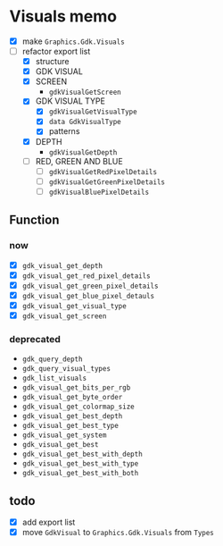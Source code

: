 Visuals memo
============

* [x] make `Graphics.Gdk.Visuals`
* [ ] refactor export list
	+ [x] structure
	+ [x] GDK VISUAL
	+ [x] SCREEN
		- `gdkVisualGetScreen`
	+ [x] GDK VISUAL TYPE
		- [x] `gdkVisualGetVisualType`
		- [x] `data GdkVisualType`
		- [x] patterns
	+ [x] DEPTH
		- `gdkVisualGetDepth`
	+ [ ] RED, GREEN AND BLUE
		- [ ] `gdkVisualGetRedPixelDetails`
		- [ ] `gdkVisualGetGreenPixelDetails`
		- [ ] `gdkVisualBluePixelDetails`

Function
--------

### now

* [x] `gdk_visual_get_depth`
* [x] `gdk_visual_get_red_pixel_details`
* [x] `gdk_visual_get_green_pixel_details`
* [x] `gdk_visual_get_blue_pixel_detauls`
* [x] `gdk_visual_get_visual_type`
* [x] `gdk_visual_get_screen`

### deprecated

* `gdk_query_depth`
* `gdk_query_visual_types`
* `gdk_list_visuals`
* `gdk_visual_get_bits_per_rgb`
* `gdk_visual_get_byte_order`
* `gdk_visual_get_colormap_size`
* `gdk_visual_get_best_depth`
* `gdk_visual_get_best_type`
* `gdk_visual_get_system`
* `gdk_visual_get_best`
* `gdk_visual_get_best_with_depth`
* `gdk_visual_get_best_with_type`
* `gdk_visual_get_best_with_both`

todo
----

* [x] add export list
* [x] move `GdkVisual` to `Graphics.Gdk.Visuals` from `Types`
